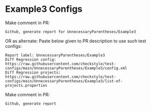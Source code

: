 # Example3 Configs
Make comment in PR:
```
Github, generate report for UnnecessaryParentheses/Example3
```
OR as alternate:
Paste below given to PR description to use such test configs:
```
Report label: UnnecessaryParentheses/Example3
Diff Regression config: https://raw.githubusercontent.com/checkstyle/test-configs/main/UnnecessaryParentheses/Example3/config.xml
Diff Regression projects: https://raw.githubusercontent.com/checkstyle/test-configs/main/UnnecessaryParentheses/Example3/list-of-projects.properties
```
Make comment in PR:
```
Github, generate report
```
